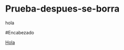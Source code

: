 # Prueba-despues-se-borra
hola

#Encabezado

[Hola](https://raw.githubusercontent.com/Danivegamacias/Prueba-despues-se-borra/refs/heads/main/resumen-superficie-texturas-muro-piedra-hormigon-blanco_74190-8189.avif)
